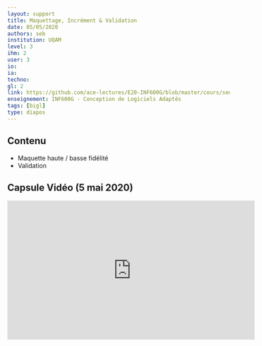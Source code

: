 ```yaml
---
layout: support
title: Maquettage, Incrément & Validation
date: 05/05/2020
authors: seb
institution: UQAM
level: 3
ihm: 2
user: 3
io: 
ia: 
techno: 
gl: 2
link: https://github.com/ace-lectures/E20-INF600G/blob/master/cours/seq1/Seq1_Part4.pdf
enseignement: INF600G - Conception de Logiciels Adaptés
tags: [bigl]
type: diapos
---
```


## Contenu 

- Maquette haute / basse fidélité
- Validation

## Capsule Vidéo (5 mai 2020)

<iframe width="560" height="315" src="https://www.youtube.com/embed/OmJGluDV3rc" frameborder="0" allow="accelerometer; autoplay; encrypted-media; gyroscope; picture-in-picture" allowfullscreen></iframe>